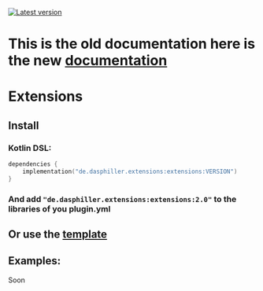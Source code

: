 [ ![Latest version](https://img.shields.io/maven-central/v/de.dasphiller.extensions/extensions?color=yellow&label=latest%20version&style=for-the-badge) ](https://repo1.maven.org/maven2/de/dasphiller/extensions/extensions/)
# This is the old documentation here is the new [documentation](https://dasphiller.github.io/Extensions/)
# Extensions
## Install
### Kotlin DSL:
```kt
dependencies {
    implementation("de.dasphiller.extensions:extensions:VERSION")
}
```
### And add ```"de.dasphiller.extensions:extensions:2.0"``` to the libraries of you plugin.yml
## Or use the [template](https://github.com/DasPhiller/plugin-template)

## Examples:
Soon
